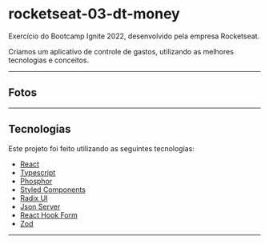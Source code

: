 # rocketseat-03-dt-money


<p>Exercício do Bootcamp Ignite 2022, desenvolvido pela empresa Rocketseat.</p>
<p>Criamos um aplicativo de controle de gastos, utilizando as melhores tecnologias e conceitos.</p>


---
## Fotos


---
## Tecnologias

Este projeto foi feito utilizando as seguintes tecnologias:

- [React](https://reactjs.org/)
- [Typescript](https://www.typescriptlang.org/)
- [Phosphor](https://phosphoricons.com/)
- [Styled Components](https://github.com/styled-components.com/)
- [Radix UI](https://www.radix-ui.com/)
- [Json Server](https://github.com/typicode/json-server)
- [React Hook Form](https://react-hook-form.com/)
- [Zod](https://github.com/colinhacks/zod)


---



